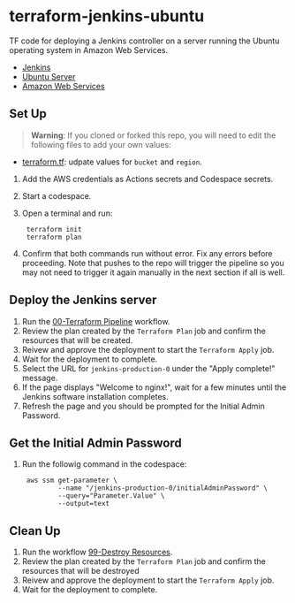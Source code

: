 # terraform-jenkins-ubuntu
TF code for deploying a Jenkins controller on a server running the Ubuntu operating system in Amazon Web Services.
- [Jenkins](https://www.jenkins.io/)
- [Ubuntu Server](https://ubuntu.com/download/server)
- [Amazon Web Services](https://aws.amazon.com/)

## Set Up
> **Warning**: If you cloned or forked this repo, you will need to edit the following files to add your own values:
- [terraform.tf](./terraform.tf): udpate values for `bucket` and `region`.

1. Add the AWS credentials as Actions secrets and Codespace secrets.
1. Start a codespace.
1. Open a terminal and run:

        terraform init
        terraform plan

1. Confirm that both commands run without error.  Fix any errors before proceeding.  Note that pushes to the repo will trigger the pipeline so you may not need to trigger it again manually in the next section if all is well.

## Deploy the Jenkins server
1. Run the [00-Terraform Pipeline](./.github/workflows/terraform-pipeline.yml) workflow.
1. Review the plan created by the `Terraform Plan` job and confirm the resources that will be created.
1. Reivew and approve the deployment to start the `Terraform Apply` job.
1. Wait for the deployment to complete.
1. Select the URL for `jenkins-production-0` under the "Apply complete!" message.
1. If the page displays "Welcome to nginx!", wait for a few minutes until the Jenkins software installation completes.
1. Refresh the page and you should be prompted for the Initial Admin Password.

## Get the Initial Admin Password
1. Run the followig command in the codespace:

        aws ssm get-parameter \
                --name "/jenkins-production-0/initialAdminPassword" \
                --query="Parameter.Value" \
                --output=text

## Clean Up
1. Run the workflow [99-Destroy Resources](./.github/workflows/destroy-resources.yml).
1. Review the plan created by the `Terraform Plan` job and confirm the resources that will be destroyed
1. Reivew and approve the deployment to start the `Terraform Apply` job.
1. Wait for the deployment to complete.
